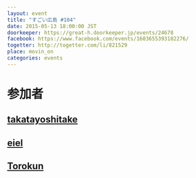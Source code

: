 ```yaml
---
layout: event
title: "すごい広島 #104"
date: 2015-05-13 18:00:00 JST
doorkeeper: https://great-h.doorkeeper.jp/events/24678
facebook: https://www.facebook.com/events/1603655393182276/
togetter: http://togetter.com/li/821529
place: movin_on
categories: events
---
```


# 参加者


## [takatayoshitake](http://twitter.com/takatayoshitake)


## [eiel](https://github.com/eiel)


## [Torokun](https://github.com/Torokun)
